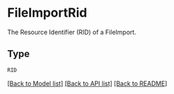 # FileImportRid

The Resource Identifier (RID) of a FileImport.


## Type
```python
RID
```


[[Back to Model list]](../../../../README.md#models-v2-link) [[Back to API list]](../../../../README.md#apis-v2-link) [[Back to README]](../../../../README.md)
